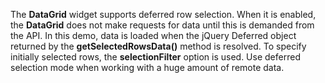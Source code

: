 The **DataGrid** widget supports deferred row selection. When it&nbsp;is&nbsp;enabled, the **DataGrid** does not make requests for data until this is&nbsp;demanded from the API. In&nbsp;this demo, data is&nbsp;loaded when the jQuery Deferred object returned by&nbsp;the **getSelectedRowsData()** method is&nbsp;resolved. To&nbsp;specify initially selected rows, the **selectionFilter** option is&nbsp;used. Use deferred selection mode when working with a&nbsp;huge amount of&nbsp;remote data.